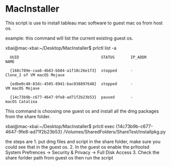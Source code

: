 # MacInstaller

This script is use to install tableau mac software to guest mac os from host os. 

example:
this command will list the current existing guest os. 

xbai@mac-xbai:~/Desktop/MacInstaller$ prlctl list -a

      UUID                                    STATUS       IP_ADDR         NAME

      {168c789e-caa6-4b83-bb84-a1f18c26e1f3}  stopped      -               Clone_2 of VM macOS Mojave

      {edbe0c40-83dc-4505-8941-bac038897648}  stopped      -               VM macOS Mojave

      {14c73b9b-c677-4647-9fe8-ad71f2b23b53}  paused       -               macOS Catalina

This command is choosing one guest os and install all the dmg packages from the share folder. 

xbai@mac-xbai:~/Desktop/MacInstaller$ prlctl exec {14c73b9b-c677-4647-9fe8-ad71f2b23b53} /Volumes/SharedFolders/ShareTest/installpkg.py

the steps are 
      1. put dmg files and script in the share folder, make sure you could see that in the guest os. 
      2. In the guest os enable the prltoolsd
            System Prefrences -> Security & Privacy -> Full Disk Access 
      3. Check the share forlder path from guest os then run the script


   
